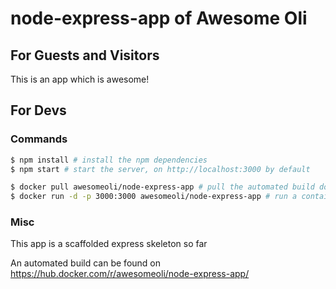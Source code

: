 # node-express-app of Awesome Oli

## For Guests and Visitors

This is an app which is awesome!

## For Devs

### Commands

```bash
$ npm install # install the npm dependencies
$ npm start # start the server, on http://localhost:3000 by default

$ docker pull awesomeoli/node-express-app # pull the automated build docker image
$ docker run -d -p 3000:3000 awesomeoli/node-express-app # run a container hosting the app on port 3000
```

### Misc

This app is a scaffolded express skeleton so far

An automated build can be found on https://hub.docker.com/r/awesomeoli/node-express-app/